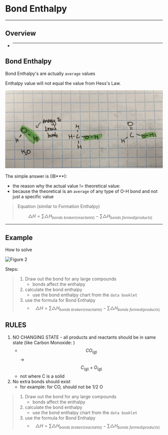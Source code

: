 # Bond Enthalpy

---

## Overview

- ***

## Bond Enthalpy

Bond Enthalpy's are actually `average` values

Enthalpy value will not equal the value from Hess's Law.

![Figure 1](images/1.3fig1.png)

The simple answer is (IB\*\*\*):

- the reason why the actual value != theoretical value:
- because the theoretical is an `average` of any type of O-H bond and not just a specific value

> Equation (similar to Formation Enthalpy)
>
> $$\triangle{H} = \sum{\triangle{H}}_{bonds\ broken (reactants)} - \sum{\triangle{H}}_{bonds\ formed(products)}$$

---

## Example

How to solve

![Figure 2](images/1.3fig2.png)

Steps:

> 1.  Draw out the bond for any large compounds
>     - bonds affect the enthalpy
> 2.  calculate the bond enthalpy
>     - use the bond enthalpy chart from the `data booklet`
> 3.  use the formula for Bond Enthalpy
>     - $$\triangle{H} = \sum{\triangle{H}}_{bonds\ broken (reactants)} - \sum{\triangle{H}}_{bonds\ formed(products)}$$

## RULES

1. NO CHANGING STATE - all products and reactants should be in same state (like Carbon Monoxide: )
   - $$CO_{(g)}$$&rarr;$$C_{(g)} + O_{(g)}$$
   - not where C is a solid
2. No extra bonds should exist
   - for example: for CO, should not be 1/2 O

> 1.  Draw out the bond for any large compounds
>     - bonds affect the enthalpy
> 2.  calculate the bond enthalpy
>     - use the bond enthalpy chart from the `data booklet`
> 3.  use the formula for Bond Enthalpy
>     - $$\triangle{H} = \sum{\triangle{H}}_{bonds\ broken (reactants)} - \sum{\triangle{H}}_{bonds\ formed(products)}$$
